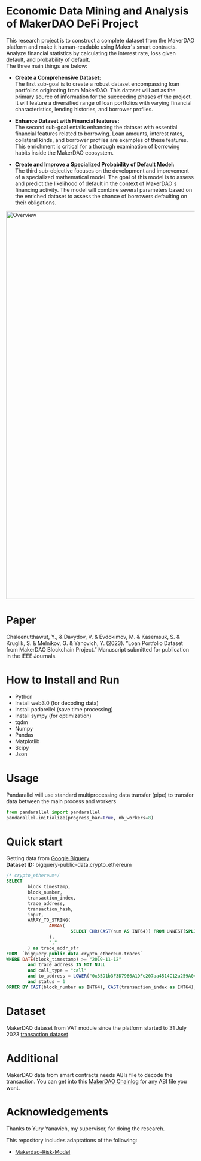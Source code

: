 # Economic Data Mining and Analysis of MakerDAO DeFi Project

This research project is to construct a complete dataset from the MakerDAO platform and make it human-readable using Maker's smart contracts. Analyze financial statistics by calculating the interest rate, loss given default, and probability of default. \
The three main things are below:


<!-- and develop a mathematical model designed to estimate the likelihood of default for loans within the MakerDAO ecosystem. This multimodal method seeks to provide useful insights into the risk assessment and lending dynamics of decentralized finance platforms on MakerDAO. -->

- **Create a Comprehensive Dataset:** \
  The first sub-goal is to create a robust dataset encompassing loan portfolios originating from MakerDAO. This dataset will act as the primary source of information for the succeeding phases of the project. It will feature a diversified range of loan portfolios with varying financial characteristics, lending histories, and borrower profiles.

- **Enhance Dataset with Financial features:** \
  The second sub-goal entails enhancing the dataset with essential financial features related to borrowing. Loan amounts, interest rates, collateral kinds, and borrower profiles are examples of these features. This enrichment is critical for a thorough examination of borrowing habits inside the MakerDAO ecosystem.

- **Create and Improve a Specialized Probability of Default Model:** \
  The third sub-objective focuses on the development and improvement of a specialized mathematical model. The goal of this model is to assess and predict
the likelihood of default in the context of MakerDAO's financing activity. The model will combine several parameters based on the enriched dataset to assess the chance of borrowers defaulting on their obligations.

 <img width="1036" alt="Overview" src="https://github.com/Sudarut-kas/Data-Mining-for-MakerDAO/assets/98969542/53a4cadc-d414-4501-b204-1aa401c7dd7d">

 # Paper
 Chaleenutthawut, Y., & Davydov, V. & Evdokimov, M. & Kasemsuk, S. & Kruglik, S. & Melnikov, G. & Yanovich, Y. (2023). ”Loan Portfolio Dataset from MakerDAO Blockchain Project.” Manuscript submitted for publication in the IEEE Journals.

 # How to Install and Run

- Python
- Install web3.0 (for decoding data)
- Install padarellel (save time processing)
- Install sympy (for optimization)
- tqdm
- Numpy
- Pandas
- Matplotlib
- Scipy
- Json

# Usage

Pandarallel will use standard multiprocessing data transfer (pipe) to transfer data between the main process and workers
```python 
from pandarallel import pandarallel
pandarallel.initialize(progress_bar=True, nb_workers=8)
```

# Quick start

Getting data from [Google Biquery](https://cloud.google.com/bigquery?hl=th)\
**Dataset ID:** bigquery-public-data.crypto_ethereum

```sql
/* crypto_ethereum*/
SELECT
        block_timestamp,
        block_number,
        transaction_index,
        trace_address,
        transaction_hash,
        input,
        ARRAY_TO_STRING(
                ARRAY(
                        SELECT CHR(CAST(num AS INT64)) FROM UNNEST(SPLIT(trace_address, ',')) AS num
                ),
                ","
        ) as trace_addr_str
FROM  `bigquery-public-data.crypto_ethereum.traces`
WHERE DATE(block_timestamp) >= "2019-11-12"
        and trace_address IS NOT NULL
        and call_type = "call"
        and to_address = LOWER("0x35D1b3F3D7966A1DFe207aa4514C12a259A0492B")
        and status = 1
ORDER BY CAST(block_number as INT64), CAST(transaction_index as INT64), trace_addr_str

```
# Dataset
MakerDAO dataset from VAT module since the platform started to 31 July 2023
[transaction dataset](https://drive.google.com/file/d/1KJ551BYvw6vVx7pgHYkFPXU9Em0zkHuB/view?usp=share_link)

# Additional
MakerDAO data from smart contracts needs ABIs file to decode the transaction.
You can get into this [MakerDAO Chainlog](https://ipfs.io/ipfs/bafybeid6dreur7nlcuqrdz7irtyffwvt3pvyzvac3cfdxmznw6kmoxmj3a) for any ABI file you want. 

# Acknowledgements

Thanks to Yury Yanavich, my supervisor, for doing the research.

This repository includes adaptations of the following:
- [Makerdao-Risk-Model](https://gitlab.com/gregorymel/makerdao-risk-model/-/blob/master/big_query.sql)
  




